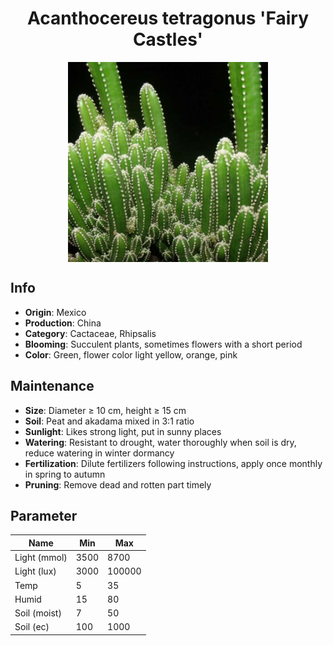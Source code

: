 <h1 align='center'>Acanthocereus tetragonus 'Fairy Castles'</h1>
<p align="center">
    <img 
        align='center'
        width='320'
        src="../images/acanthocereus tetragonus fairy castles.png" 
        alt='Acanthocereus tetragonus 'Fairy Castles'' />
</p>

## Info

 - **Origin**: Mexico
 - **Production**: China
 - **Category**: Cactaceae, Rhipsalis
 - **Blooming**: Succulent plants, sometimes flowers with a short period
 - **Color**: Green, flower color light yellow, orange, pink

## Maintenance

 - **Size**: Diameter ≥ 10 cm, height ≥ 15 cm
 - **Soil**: Peat and akadama mixed in 3:1 ratio
 - **Sunlight**: Likes strong light, put in sunny places
 - **Watering**: Resistant to drought, water thoroughly when soil is dry, reduce watering in winter dormancy
 - **Fertilization**: Dilute fertilizers following instructions, apply once monthly in spring to autumn
 - **Pruning**: Remove dead and rotten part timely

## Parameter

| Name         | Min  | Max   |
|--------------|------|-------|
| Light (mmol) | 3500 | 8700  |
| Light (lux)  | 3000 | 100000 |
| Temp         | 5    | 35    |
| Humid        | 15   | 80    |
| Soil (moist) | 7   | 50    |
| Soil (ec)    | 100  | 1000  |